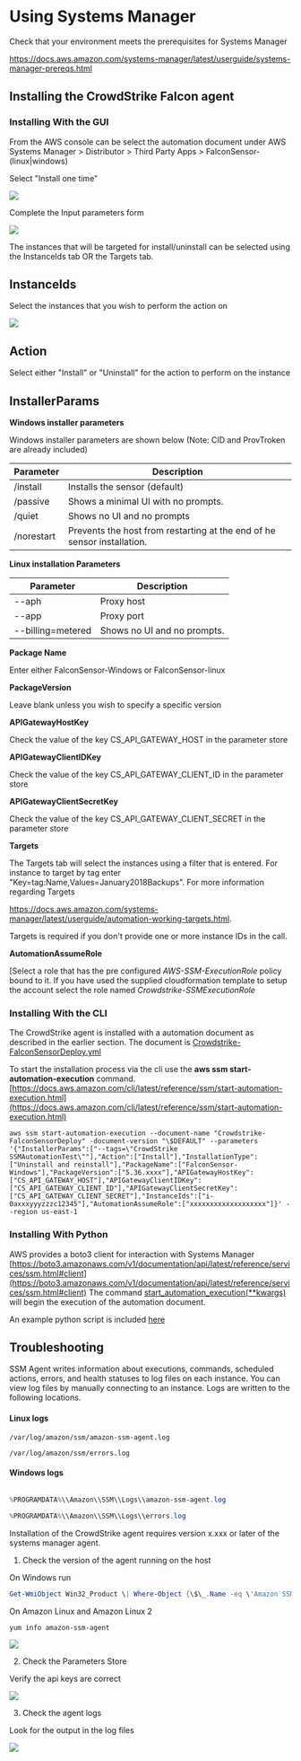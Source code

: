 Using Systems Manager
=====================

Check that your environment meets the prerequisites for Systems Manager

<https://docs.aws.amazon.com/systems-manager/latest/userguide/systems-manager-prereqs.html>

## Installing the CrowdStrike Falcon agent 
### Installing With the GUI
From the AWS console can be select the automation document under AWS Systems Manager \> Distributor \> Third
Party Apps > FalconSensor-(linux\|windows) 

Select "Install one time"


![](.//media/image1.png)

Complete the Input parameters form

![](.//media/image2.png)

The instances that will be targeted for install/uninstall can be
selected using the InstanceIds tab OR the Targets tab.

## InstanceIds

Select the instances that you wish to perform the action on

![](.//media/image3.png)

## Action

Select either "Install" or "Uninstall" for the action to perform on the
instance

## InstallerParams

**Windows installer parameters**

Windows installer parameters are shown below (Note: CID and ProvTroken
are already included)

Parameter     | Description                                        
-------------- |-------------------
 /install       | Installs the sensor (default)
 /passive       | Shows a minimal UI with no prompts.                
/quiet         | Shows no UI and no prompts
/norestart     | Prevents the host from restarting at the end of he sensor installation.                           |


**Linux installation Parameters**

  Parameter   |         Description
-------------- |-------------------
  \--aph       |        Proxy host
  \--app        |       Proxy port
  \--billing=metered  | Shows no UI and no prompts.

**Package Name**

Enter either FalconSensor-Windows or FalconSensor-linux

**PackageVersion**

Leave blank unless you wish to specify a specific version

**APIGatewayHostKey**

Check the value of the key CS_API_GATEWAY_HOST in the parameter store

**APIGatewayClientIDKey**

Check the value of the key CS_API_GATEWAY_CLIENT_ID in the parameter
store

**APIGatewayClientSecretKey**

Check the value of the key CS_API_GATEWAY_CLIENT_SECRET in the parameter
store

**Targets**

The Targets tab will select the instances using a filter that is
entered. For instance to target by tag enter
"Key=tag:Name,Values=January2018Backups". For more information regarding
Targets

<https://docs.aws.amazon.com/systems-manager/latest/userguide/automation-working-targets.html>.

Targets is required if you don\'t provide one or more instance IDs in
the call.

**AutomationAssumeRole**

[Select a role that has the pre configured *AWS-SSM-ExecutionRole* policy
bound to it. If you have used the supplied cloudformation template to
setup the account select the role named
*Crowdstrike-SSMExecutionRole*

### Installing With the CLI

The CrowdStrike agent is installed with a automation document as described in the earlier section.  The document is 
[Crowdstrike-FalconSensorDeploy.yml](./documents/Crowdstrike-FalconSensorDeploy.yml)

To start the installation process via the cli use the **aws ssm start-automation-execution** command.
 [https://docs.aws.amazon.com/cli/latest/reference/ssm/start-automation-execution.html](https://docs.aws.amazon.com/cli/latest/reference/ssm/start-automation-execution.html)
 
 ```console
aws ssm start-automation-execution --document-name "Crowdstrike-FalconSensorDeploy" -document-version "\$DEFAULT" --parameters '{"InstallerParams":["--tags=\"CrowdStrike SSMAutomationTest\""],"Action":["Install"],"InstallationType":["Uninstall and reinstall"],"PackageName":["FalconSensor-Windows"],"PackageVersion":["5.36.xxxx"],"APIGatewayHostKey":["CS_API_GATEWAY_HOST"],"APIGatewayClientIDKey":["CS_API_GATEWAY_CLIENT_ID"],"APIGatewayClientSecretKey":["CS_API_GATEWAY_CLIENT_SECRET"],"InstanceIds":["i-0axxxyyyzzzc12345"],"AutomationAssumeRole":["xxxxxxxxxxxxxxxxxxx"]}' --region us-east-1
```

### Installing With Python

AWS provides a boto3 client for interaction with Systems Manager [https://boto3.amazonaws.com/v1/documentation/api/latest/reference/services/ssm.html#client](https://boto3.amazonaws.com/v1/documentation/api/latest/reference/services/ssm.html#client)
The command [start_automation_execution(**kwargs)](https://boto3.amazonaws.com/v1/documentation/api/latest/reference/services/ssm.html#SSM.Client.start_automation_execution) will begin the execution of the automation document.

An example python script is included [here](python-example/example_aws_ssm_package_installation.py)



## Troubleshooting


SSM Agent writes information about executions, commands, scheduled
actions, errors, and health statuses to log files on each instance. You
can view log files by manually connecting to an instance. Logs are
written to the following locations.

#### Linux logs
 ```console
/var/log/amazon/ssm/amazon-ssm-agent.log

/var/log/amazon/ssm/errors.log
```

#### Windows logs
```powershell

%PROGRAMDATA%\\Amazon\\SSM\\Logs\\amazon-ssm-agent.log

%PROGRAMDATA%\\Amazon\\SSM\\Logs\\errors.log
```

Installation of the CrowdStrike agent requires version x.xxx or later of
the systems manager agent.

1.  Check the version of the agent running on the host

On Windows run

```powershell
Get-WmiObject Win32_Product \| Where-Object {\$\_.Name -eq \'Amazon SSM Agent\'} \| Select-Object Name,Version
```

On Amazon Linux and Amazon Linux 2

```shell script
yum info amazon-ssm-agent
```

![](.//media/image4.png)

2.  Check the Parameters Store

Verify the api keys are correct

![](.//media/image5.png)

3.  Check the agent logs

Look for the output in the log files

![](.//media/image6.png)
